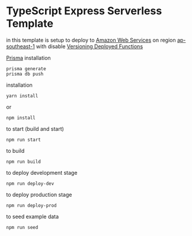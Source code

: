 # TypeScript Express Serverless Template

in this template is setup to deploy to [Amazon Web Services](https://aws.amazon.com/) on region [ap-southeast-1](https://en.wikipedia.org/wiki/Singapore) with disable [Versioning Deployed Functions](https://www.serverless.com/framework/docs/providers/aws/guide/functions#versioning-deployed-functions)

[Prisma](https://github.com/prisma/prisma) installation
```
prisma generate
prisma db push
```

installation
```
yarn install
```
or
```
npm install
```

to start (build and start)
```
npm run start
```

to build
```
npm run build
```

to deploy development stage
```
npm run deploy-dev
```

to deploy production stage
```
npm run deploy-prod
```

to seed example data
```
npm run seed
```